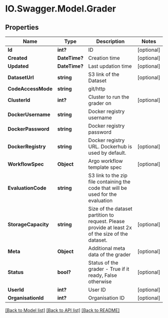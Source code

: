 # IO.Swagger.Model.Grader
## Properties

Name | Type | Description | Notes
------------ | ------------- | ------------- | -------------
**Id** | **int?** | ID | [optional] 
**Created** | **DateTime?** | Creation time | [optional] 
**Updated** | **DateTime?** | Last updation time | [optional] 
**DatasetUrl** | **string** | S3 link of the Dataset | [optional] 
**CodeAccessMode** | **string** | git/http | 
**ClusterId** | **int?** | Cluster to run the grader on | [optional] 
**DockerUsername** | **string** | Docker registry username | 
**DockerPassword** | **string** | Docker registry password | 
**DockerRegistry** | **string** | Docker registry URL. Dockerhub is used by default. | [optional] 
**WorkflowSpec** | **Object** | Argo workflow template spec | [optional] 
**EvaluationCode** | **string** | S3 link to the zip file containing the code that will be used for the evaluation | 
**StorageCapacity** | **string** | Size of the dataset partition to request. Please provide at least 2x of the size of the dataset. | [optional] 
**Meta** | **Object** | Additional meta data of the grader | [optional] 
**Status** | **bool?** | Status of the grader - True if it ready, False otherwise | [optional] 
**UserId** | **int?** | User ID | [optional] 
**OrganisationId** | **int?** | Organisation ID | [optional] 

[[Back to Model list]](../README.md#documentation-for-models) [[Back to API list]](../README.md#documentation-for-api-endpoints) [[Back to README]](../README.md)

